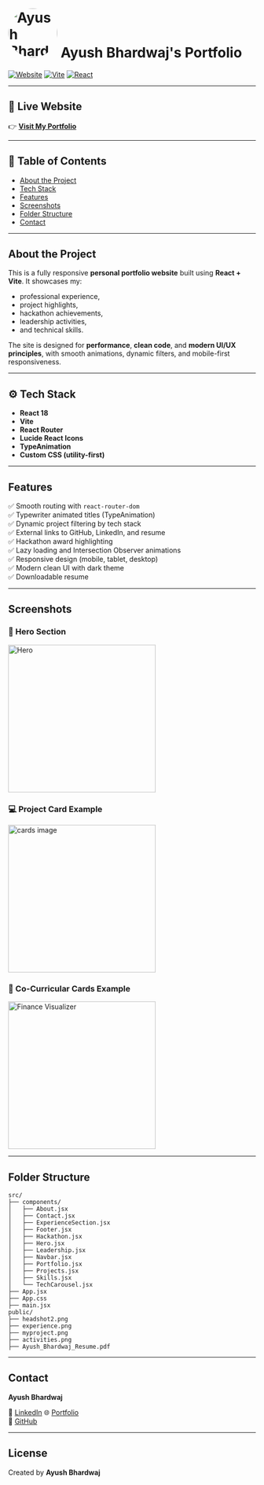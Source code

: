 # <img src="https://my-portfolio-green-psi-36.vercel.app/headshot2.png" alt="Ayush Bhardwaj Logo" width="100" style="border-radius: 50%"/> Ayush Bhardwaj's Portfolio

[![Website](https://img.shields.io/website?down_color=red&down_message=offline&up_color=brightgreen&up_message=online&url=https%3A%2F%2Fmy-portfolio-green-psi-36.vercel.app)](https://my-portfolio-green-psi-36.vercel.app)
[![Vite](https://img.shields.io/badge/Built%20With-Vite-646CFF?logo=vite&logoColor=white)](https://vitejs.dev/)
[![React](https://img.shields.io/badge/React-20232A?logo=react&logoColor=61DAFB)](https://react.dev/)

---

## 🚀 Live Website

👉 **[Visit My Portfolio](https://my-portfolio-green-psi-36.vercel.app)**

---

## 📑 Table of Contents

- [About the Project](#about-the-project)
- [Tech Stack](#tech-stack)
- [Features](#features)
- [Screenshots](#screenshots)
- [Folder Structure](#folder-structure)
- [Contact](#contact)

---

## About the Project

This is a fully responsive **personal portfolio website** built using **React + Vite**. It showcases my:

- professional experience,
- project highlights,
- hackathon achievements,
- leadership activities,
- and technical skills.

The site is designed for **performance**, **clean code**, and **modern UI/UX principles**, with smooth animations, dynamic filters, and mobile-first responsiveness.

---

## ⚙ Tech Stack

- **React 18**
- **Vite**
- **React Router**
- **Lucide React Icons**
- **TypeAnimation**
- **Custom CSS (utility-first)**

---

## Features

✅ Smooth routing with `react-router-dom`  
✅ Typewriter animated titles (TypeAnimation)  
✅ Dynamic project filtering by tech stack  
✅ External links to GitHub, LinkedIn, and resume  
✅ Hackathon award highlighting  
✅ Lazy loading and Intersection Observer animations  
✅ Responsive design (mobile, tablet, desktop)  
✅ Modern clean UI with dark theme  
✅ Downloadable resume  

---

## Screenshots

### 👋 Hero Section  
<img src="https://my-portfolio-green-psi-36.vercel.app/Hero_section.png" alt="Hero" width="300">

### 💻 Project Card Example  
<img src="https://my-portfolio-green-psi-36.vercel.app/project_page.png" alt="cards image" width="300">

### 📂 Co-Curricular Cards Example
<img src="https://my-portfolio-green-psi-36.vercel.app/leadership_section.png" alt="Finance Visualizer" width="300">

---

## Folder Structure

```plaintext
src/
├── components/
│   ├── About.jsx
│   ├── Contact.jsx
│   ├── ExperienceSection.jsx
│   ├── Footer.jsx
│   ├── Hackathon.jsx
│   ├── Hero.jsx
│   ├── Leadership.jsx
│   ├── Navbar.jsx
│   ├── Portfolio.jsx
│   ├── Projects.jsx
│   ├── Skills.jsx
│   └── TechCarousel.jsx
├── App.jsx
├── App.css
├── main.jsx
public/
├── headshot2.png
├── experience.png
├── myproject.png
├── activities.png
├── Ayush_Bhardwaj_Resume.pdf

```


---

## Contact  
**Ayush Bhardwaj**

💼 [LinkedIn](https://linkedin.com/in/ayush--bhardwaj)
🌐 [Portfolio](https://my-portfolio-green-psi-36.vercel.app)  
🐙 [GitHub](https://github.com/Ayush7970)  

---

## License

Created by **Ayush Bhardwaj**
